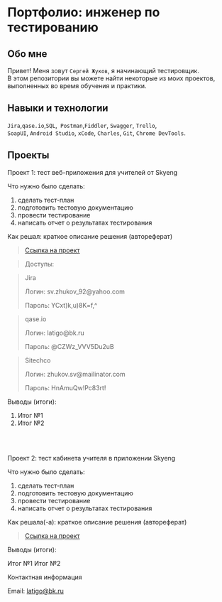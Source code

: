 # Портфолио: инженер по тестированию

## Обо мне

Привет! Меня зовут ``Сергей Жуков``, я начинающий тестировщик. <br>
В этом репозитории вы можете найти некоторые из моих проектов, выполненных во время обучения и практики.

## Навыки и технологии

``Jira``,``qase.io``,``SQL``,`` Postman``,``Fiddler``, ``Swagger``, ``Trello``, <br>
``SoapUI``, ``Android Studio``, ``xCode``, ``Charles``, ``Git``, ``Chrome DevTools``.



## Проекты

<p> Проект 1: тест веб-приложения для учителей от Skyeng </p>

<p>Что нужно было сделать:<p>

<ol>
 <li> сделать тест-план
 <li>подготовить тестовую документацию
 <li>провести тестирование
 <li>написать отчет о результатах тестирования
</ol>
   
<p>Как решал: краткое описание решения (автореферат)<p>

> <a href="https://www.notion.so/1-2-b05a93e78e80419b9ea5bc03d33b9cd3">Ссылка на проект</a>

> <p>Доступы: </p>

> <p>Jira</p>
> <p>Логин: sv.zhukov_92@yahoo.com </p>
> <p>Пароль:  YCxt)k,u)8K=f,^ </p>

> <p>qase.io </p>
> <p>Логин: latigo@bk.ru </p>
> <p>Пароль: @CZWz_VVV5Du2uB </p>

> <p>Sitechco </p>
> <p>Логин: zhukov.sv@mailinator.com </p>
> <p>Пароль: HnAmuQw!Pc83rt! </p>

<p>Выводы (итоги):</p>
<ol>
<li>Итог №1</li>
<li>Итог №2</li>
</ol>
<br>

<br>

<p>Проект 2: тест кабинета учителя в приложении Skyeng</p>

<p>Что нужно было сделать:<p>
<ol>
<li>сделать тест-план</li>
<li>подготовить тестовую документацию</li>
<li>провести тестирование</li>
<li>написать отчет о результатах тестирования</li>
</ol>
 
<p>Как решала(-а): краткое описание решения (автореферат)</p>

> <a href="https://www.notion.so/1-2-b05a93e78e80419b9ea5bc03d33b9cd3">Ссылка на проект</a>

Выводы (итоги):

Итог №1
Итог №2

Контактная информация

Email: latigo@bk.ru
